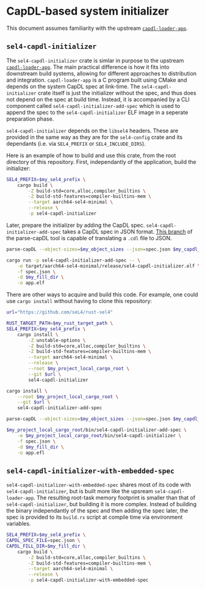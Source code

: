<!--
     Copyright 2023, Colias Group, LLC

     SPDX-License-Identifier: CC-BY-SA-4.0
-->

# CapDL-based system initializer

This document assumes familiarity with the upstream
[`capdl-loader-app`](https://github.com/seL4/capdl/tree/master/capdl-loader-app).

## `sel4-capdl-initializer`

The `sel4-capdl-initializer` crate is simlar in purpose to the upstream
[`capdl-loader-app`](https://github.com/seL4/capdl/tree/master/capdl-loader-app). The main practical
difference is how it fits into downstream build systems, allowing for different approaches to
distribution and integration. `capdl-loader-app` is a C program built using CMake and depends on the
system CapDL spec at link-time. The `sel4-capdl-initializer` crate itself is just the initializer
without the spec, and thus does not depend on the spec at build time. Instead, it is accompanied by
a CLI component called `sel4-capdl-initializer-add-spec` which is used to append the spec to the
`sel4-capdl-initializer` ELF image in a seperate preparation phase.

`sel4-capdl-initializer` depends on the `libsel4` headers. These are provided in the same way as
they are for the `sel4-config` crate and its dependants (i.e. via `SEL4_PREFIX` or
`SEL4_INCLUDE_DIRS`).

Here is an example of how to build and use this crate, from the root directory of this repository.
First, independantly of the application, build the initializer:

```bash
SEL4_PREFIX=$my_sel4_prefix \
    cargo build \
        -Z build-std=core,alloc,compiler_builtins \
        -Z build-std-features=compiler-builtins-mem \
        --target aarch64-sel4-minimal \
        --release \
        -p sel4-capdl-initializer
```

Later, prepare the initializer by adding the CapDL spec. `sel4-capdl-initializer-add-spec` takes a
CapDL spec in JSON format. [This branch](https://github.com/coliasgroup/capdl/tree/rust) of the
parse-capDL tool is capable of translating a `.cdl` file to JSON.

```bash
parse-capDL --object-sizes=$my_object_sizes --json=spec.json $my_capdl_spec

cargo run -p sel4-capdl-initializer-add-spec -- \
    -e target/aarch64-sel4-minimal/release/sel4-capdl-initializer.elf \
    -f spec.json \
    -d $my_fill_dir \
    -o app.elf
```

There are other ways to acquire and build this code. For example, one could use `cargo install`
without having to clone this repository:

```bash
url="https://github.com/seL4/rust-sel4"

RUST_TARGET_PATH=$my_rust_target_path \
SEL4_PREFIX=$my_sel4_prefix \
    cargo install \
        -Z unstable-options \
        -Z build-std=core,alloc,compiler_builtins \
        -Z build-std-features=compiler-builtins-mem \
        --target aarch64-sel4-minimal \
        --release \
        --root $my_project_local_cargo_root \
        --git $url \
        sel4-capdl-initializer

cargo install \
    --root $my_project_local_cargo_root \
    --git $url \
    sel4-capdl-initializer-add-spec

parse-capDL --object-sizes=$my_object_sizes --json=spec.json $my_capdl_spec

$my_project_local_cargo_root/bin/sel4-capdl-initializer-add-spec \
    -e $my_project_local_cargo_root/bin/sel4-capdl-initializer \
    -f spec.json \
    -d $my_fill_dir \
    -o app.efl
```

## `sel4-capdl-initializer-with-embedded-spec`

`sel4-capdl-initializer-with-embedded-spec` shares most of its code with `sel4-capdl-initializer`,
but is built more like the upsream `sel4-capdl-loader-app`. The resulting root-task memory footprint
is smaller than that of `sel4-capdl-initializer`, but building it is more complex. Instead of
building the binary independantly of the spec and then adding the spec later, the spec is provided
to its `build.rs` script at compile time via environment variables.

```bash
SEL4_PREFIX=$my_sel4_prefix \
CAPDL_SPEC_FILE=spec.json \
CAPDL_FILL_DIR=$my_fill_dir \
    cargo build \
        -Z build-std=core,alloc,compiler_builtins \
        -Z build-std-features=compiler-builtins-mem \
        --target aarch64-sel4-minimal \
        --release \
        -p sel4-capdl-initializer-with-embedded-spec
```
